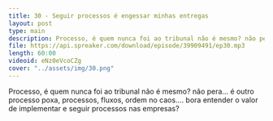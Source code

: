 ```yaml
---
title: 30 - Seguir processos é engessar minhas entregas
layout: post
type: main
description: Processo, é quem nunca foi ao tribunal não é mesmo? não pera... é outro processo poxa, processos, fluxos, ordem no caos.... bora entender o valor de implementar e seguir processos nas empresas?
file: https://api.spreaker.com/download/episode/39909491/ep30.mp3
length: 60:00
videoid: eNz0eVcoCZg
cover: "../assets/img/30.png"
---
```


Processo, é quem nunca foi ao tribunal não é mesmo? não pera... é outro processo poxa, processos, fluxos, ordem no caos.... bora entender o valor de implementar e seguir processos nas empresas?